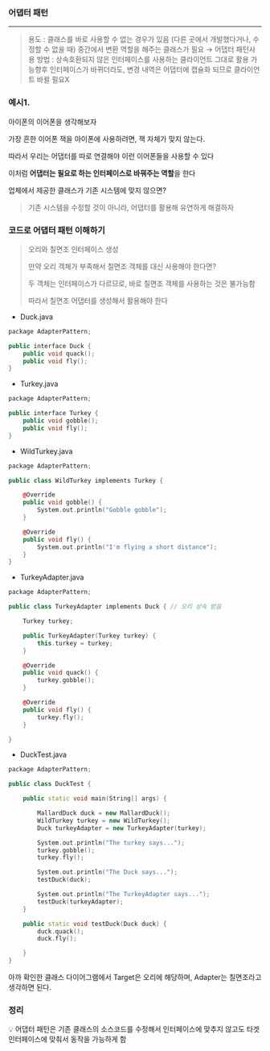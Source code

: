 ### **어댑터 패턴**

---

> 용도 : 클래스를 바로 사용할 수 없는 경우가 있음 (다른 곳에서 개발했다거나, 수정할 수 없을 때) 중간에서 변환 역할을 해주는 클래스가 필요 → 어댑터 패턴사용 방법 : 상속호환되지 않은 인터페이스를 사용하는 클라이언트 그대로 활용 가능향후 인터페이스가 바뀌더라도, 변경 내역은 어댑터에 캡슐화 되므로 클라이언트 바뀔 필요X
> 


### 예시1.

아이폰의 이어폰을 생각해보자

가장 흔한 이어폰 잭을 아이폰에 사용하려면, 잭 자체가 맞지 않는다.

따라서 우리는 어댑터를 따로 연결해야 이런 이어폰들을 사용할 수 있다

이처럼 **어댑터는 필요로 하는 인터페이스로 바꿔주는 역할**을 한다

업체에서 제공한 클래스가 기존 시스템에 맞지 않으면?

> 기존 시스템을 수정할 것이 아니라, 어댑터를 활용해 유연하게 해결하자
> 

### **코드로 어댑터 패턴 이해하기**

> 오리와 칠면조 인터페이스 생성
> 
> 
> 만약 오리 객체가 부족해서 칠면조 객체를 대신 사용해야 한다면?
> 
> 두 객체는 인터페이스가 다르므로, 바로 칠면조 객체를 사용하는 것은 불가능함
> 
> 따라서 칠면조 어댑터를 생성해서 활용해야 한다
> 
- Duck.java

```cpp
package AdapterPattern;

public interface Duck {
	public void quack();
	public void fly();
}
```

- Turkey.java

```cpp
package AdapterPattern;

public interface Turkey {
	public void gobble();
	public void fly();
}
```

- WildTurkey.java

```cpp
package AdapterPattern;

public class WildTurkey implements Turkey {

	@Override
	public void gobble() {
		System.out.println("Gobble gobble");
	}

	@Override
	public void fly() {
		System.out.println("I'm flying a short distance");
	}
}
```

- TurkeyAdapter.java

```cpp
package AdapterPattern;

public class TurkeyAdapter implements Duck { // 오리 상속 받음

	Turkey turkey;

	public TurkeyAdapter(Turkey turkey) {
		this.turkey = turkey;
	}

	@Override
	public void quack() {
		turkey.gobble();
	}

	@Override
	public void fly() {
		turkey.fly();
	}

}
```

- DuckTest.java

```cpp
package AdapterPattern;

public class DuckTest {

	public static void main(String[] args) {

		MallardDuck duck = new MallardDuck();
		WildTurkey turkey = new WildTurkey();
		Duck turkeyAdapter = new TurkeyAdapter(turkey);

		System.out.println("The turkey says...");
		turkey.gobble();
		turkey.fly();

		System.out.println("The Duck says...");
		testDuck(duck);

		System.out.println("The TurkeyAdapter says...");
		testDuck(turkeyAdapter);
	}

	public static void testDuck(Duck duck) {
		duck.quack();
		duck.fly();

	}
}
```

아까 확인한 클래스 다이어그램에서 Target은 오리에 해당하며, Adapter는 칠면조라고 생각하면 된다.

### 정리

<aside>
💡 어댑터 패턴은 기존 클래스의 소스코드를 수정해서 인터페이스에 맞추지 않고도 타겟 인터페이스에 맞춰서 동작을 가능하게 함

</aside>

